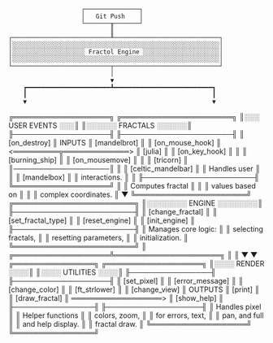 
						┌───────────────┐
						│	Git Push	│
						└───────╥───────┘
								║
	┌───────────────────────────╨─────────────────────────────┐
	│░░░░░░░░░░░░░░░░░░░░░░░░░░░░░░░░░░░░░░░░░░░░░░░░░░░░░░░░░│
	│░░░░░░░░░░░░░░░░░░░░ Fractol Engine ░░░░░░░░░░░░░░░░░░░░░│
	│░░░░░░░░░░░░░░░░░░░░░░░░░░░░░░░░░░░░░░░░░░░░░░░░░░░░░░░░░│
	└───────────────────────────┬─────────────────────────────┘
								│
								▼
		┏━━━━━━━━━━━━━━━━━━━━━━━┻━━━━━━━━━━━━━━━━━━━━━━━━━━━┓
		┃													┃
		▼													▼
╔═══════════════════╗							╔══════════════════════╗
║░░░ USER EVENTS ░░░║							║░░░░░░ FRACTALS ░░░░░░║
╟───────────────────╢							╟──────────────────────╢
║ [on_destroy]      ║		  INPUTS			║ [mandelbrot]         ║
║ [on_mouse_hook]   ║ <═════════╦═════════════> ║ [julia]              ║
║ [on_key_hook]     ║			║				║ [burning_ship]       ║
║ [on_mousemove]    ║			║				║ [tricorn]            ║
║───────────────────║			║				║ [celtic_mandelbar]   ║
║ Handles user      ║			║				║ [mandelbox]          ║
║ interactions.     ║			║				╟──────────────────────╢
╚═══════════════════╝			║				║ Computes fractal     ║
								║				║ values based on      ║
								║				║ complex coordinates. ║
								▼				╚══════════════════════╝
					╔════════════════════════╗
					║░░░░░░░░ ENGINE ░░░░░░░░║
					╟────────────────────────╢
					║ [change_fractal]       ║
					║ [set_fractal_type]     ║
					║ [reset_engine]         ║
					║ [init_engine]          ║
					╟────────────────────────╢
					║ Manages core logic:    ║
					║ selecting fractals,    ║
					║ resetting parameters,  ║
					║ initialization.        ║
					╚════════════════════════╝
								║
			╔═══════════════════╩═════════════════════╗
			║										  ║
			▼										  ▼
	╔════════════════╗						╔═══════════════════╗
	║░░░░ RENDER ░░░░║						║░░░░ UTILITIES ░░░░║
	╟────────────────╢						╟───────────────────╢
	║ [set_pixel]    ║						║ [error_message]   ║
	║ [change_color] ║						║ [ft_strlower]     ║
	║ [change_view]  ║			OUTPUTS		║ [print]           ║
	║ [draw_fractal] ║	══════════════════>	║ [show_help]       ║
	╟────────────────╢						╟───────────────────╢
	║ Handles pixel  ║						║ Helper functions  ║
	║ colors, zoom,  ║						║ for errors, text, ║
	║ pan, and full  ║						║ and help display. ║
	║ fractal draw.  ║						╚═══════════════════╝
	╚════════════════╝
